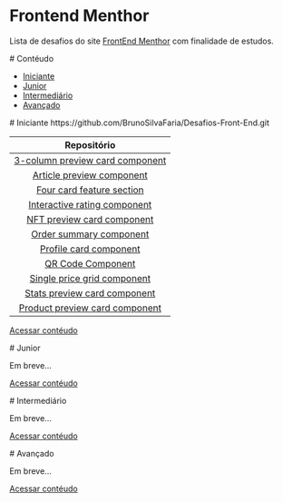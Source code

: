 
# Frontend Menthor

Lista de desafios do site [FrontEnd Menthor](https://www.frontendmentor.io/) com finalidade de estudos.


<a name="contéudo"> 
# Contéudo
</a>


- [Iniciante](#iniciante)
- [Junior](#junior)
- [Intermediário](#intermediário)
- [Avançado](#avançado)


<a name="iniciante"> 
# Iniciante 
</a>
https://github.com/BrunoSilvaFaria/Desafios-Front-End.git
<!-- https://github.com/BrunoSilvaFaria/Desafios-Front-End/tree/main/FrontEndMenthor/Newbie/ -->

|  Repositório   |
|:--------------:|
| [3-column preview card component](https://github.com/BrunoSilvaFaria/Desafios-Front-End/tree/main/FrontEndMenthor/Newbie/3-column-preview-card-component) |
| [Article preview component](https://github.com/BrunoSilvaFaria/Desafios-Front-End/tree/main/FrontEndMenthor/Newbie/article-preview-component-master)|
| [Four card feature section](https://github.com/BrunoSilvaFaria/Desafios-Front-End/tree/main/FrontEndMenthor/Newbie/four-card-feature-section-master)|
| [Interactive rating component](https://github.com/BrunoSilvaFaria/Desafios-Front-End/tree/main/FrontEndMenthor/Newbie/interactive-rating-component)|
| [NFT preview card component](https://github.com/BrunoSilvaFaria/Desafios-Front-End/tree/main/FrontEndMenthor/Newbie/nft-preview-card-component)|
| [Order summary component](https://github.com/BrunoSilvaFaria/Desafios-Front-End/tree/main/FrontEndMenthor/Newbie/order-summary-component)  |
| [Profile card component](https://github.com/BrunoSilvaFaria/Desafios-Front-End/tree/main/FrontEndMenthor/Newbie/profile-card-component) |
| [QR Code Component](https://github.com/BrunoSilvaFaria/Desafios-Front-End/tree/main/FrontEndMenthor/Newbie/qr-code-component) |
| [Single price grid component](https://github.com/BrunoSilvaFaria/Desafios-Front-End/tree/main/FrontEndMenthor/Newbie/single-price-component-master) |
| [Stats preview card component](https://github.com/BrunoSilvaFaria/Desafios-Front-End/tree/main/FrontEndMenthor/Newbie/stats-preview-card-component)|
|[Product preview card component](https://github.com/BrunoSilvaFaria/Desafios-Front-End/tree/main/FrontEndMenthor/Newbie/product-preview-card-component) |



[Acessar contéudo](#contéudo)

<a name="junior"> 
# Junior
</a>

Em breve...


[Acessar contéudo](#contéudo)

<a name="intermediário"> 
# Intermediário
</a>

Em breve...

[Acessar contéudo](#contéudo)

<a name="avançado"> 
# Avançado
</a>

Em breve...

[Acessar contéudo](#contéudo)
